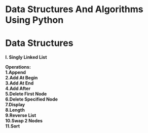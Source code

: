 # Data Structures And Algorithms Using Python

# Data Structures

<b>I. Singly Linked List<b/>

<b>Operations:<br/></b>
    1.Append <br/>
 2.Add At Begin<br/>
 3.Add At End<br/>
 4.Add After<br/>
 5.Delete First Node<br/>
 6.Delete Specified Node<br/>
 7.Display<br/>
 8.Length<br/>
 9.Reverse List<br/>
 10.Swap 2 Nodes<br/>
 11.Sort<br/>
